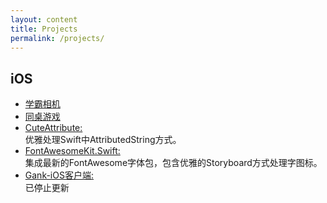 ```yaml
---
layout: content
title: Projects
permalink: /projects/
---
```


## iOS
- [学霸相机](https://itunes.apple.com/us/app/id1240819993?mt=8)
- [同桌游戏](https://itunes.apple.com/cn/app/id1057866090?mt=8)
- [CuteAttribute:](https://github.com/qiuncheng/CuteAttribute/) <br > 优雅处理Swift中AttributedString方式。
- [FontAwesomeKit.Swift:](https://github.com/qiuncheng/FontAwesomeKit.Swift) <br >集成最新的FontAwesome字体包，包含优雅的Storyboard方式处理字图标。
- [Gank-iOS客户端: ](https://itunes.apple.com/us/app/id1129157059?mt=8) <br > 已停止更新

<!--# Talks
- How to ????-->

